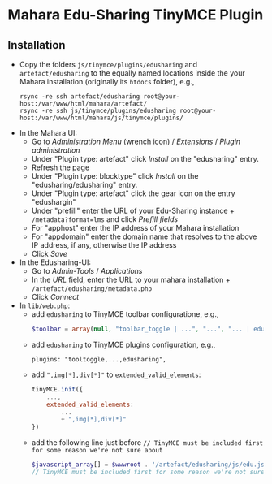 # Mahara Edu-Sharing TinyMCE Plugin

## Installation

- Copy the folders `js/tinymce/plugins/edusharing` and `artefact/edusharing` to the equally named locations inside the your Mahara installation (originally its `htdocs` folder), e.g.,
    ```
    rsync -re ssh artefact/edusharing root@your-host:/var/www/html/mahara/artefact/
    rsync -re ssh js/tinymce/plugins/edusharing root@your-host:/var/www/html/mahara/js/tinymce/plugins/
    ```
- In the Mahara UI:
    - Go to *Administration Menu* (wrench icon) / *Extensions* / *Plugin administration*
    - Under "Plugin type: artefact" click *Install* on the "edusharing" entry.
    - Refresh the page
    - Under "Plugin type: blocktype" click *Install* on the "edusharing/edusharing" entry.
    - Under "Plugin type: artefact" click the gear icon on the entry "edushargin"
    - Under "prefill" enter the URL of your Edu-Sharing instance + `/metadata?format=lms` and click *Prefill fields*
    - For "apphost" enter the IP address of your Mahara installation
    - For "appdomain" enter the domain name that resolves to the above IP address, if any, otherwise the IP address
    - Click *Save*
- In the Edusharing-UI:
    - Go to *Admin-Tools* / *Applications*
    - In the *URL* field, enter the URL to your mahara installation + `/artefact/edusharing/metadata.php`
    - Click *Connect*
- In `lib/web.php`:
    - add `edusharing` to TinyMCE toolbar configuratione, e.g.,
        ```php
        $toolbar = array(null, "toolbar_toggle | ...", "...", "... | edusharing");
        ```
    - add `edusharing` to TinyMCE plugins configuration, e.g.,
        ```
        plugins: "tooltoggle,...,edusharing",
        ```
    - add `",img[*],div[*]"` to `extended_valid_elements`:
        ```js
        tinyMCE.init({
            ...,
            extended_valid_elements:
                ...
                + ",img[*],div[*]"
        })
        ```
    - add the following line just before `// TinyMCE must be included first for some reason we're not sure about`
        ```php
        $javascript_array[] = $wwwroot . '/artefact/edusharing/js/edu.js';
        // TinyMCE must be included first for some reason we're not sure about
        ```

